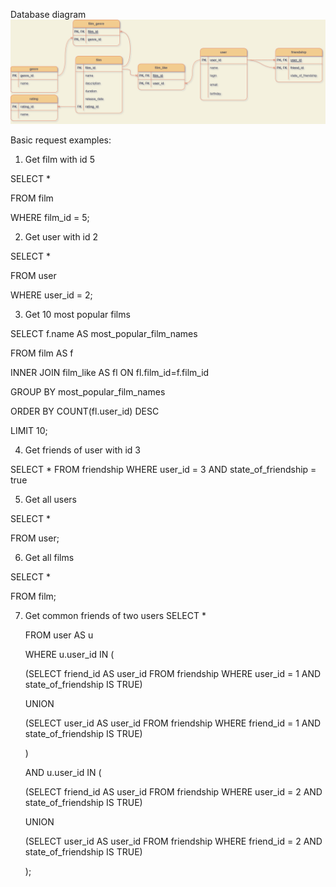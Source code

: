 Database diagram
![DB Diagram](/diagram/filmorate_diagram_Osipov.png)

Basic request examples:

1) Get film with id 5

SELECT *

FROM film

WHERE film_id = 5;

2) Get user with id 2

SELECT *

FROM user

WHERE user_id = 2;

3) Get 10 most popular films

SELECT f.name AS most_popular_film_names

FROM film AS f

INNER JOIN film_like AS fl ON fl.film_id=f.film_id

GROUP BY most_popular_film_names

ORDER BY COUNT(fl.user_id) DESC

LIMIT 10;

4) Get friends of user with id 3

SELECT *
FROM friendship
WHERE user_id = 3 
AND state_of_friendship = true

5) Get all users

SELECT *

FROM user;

6) Get all films

SELECT *

FROM film;

7) Get common friends of two users
   SELECT *

   FROM user AS u

   WHERE u.user_id IN (

   (SELECT friend_id AS user_id FROM friendship WHERE user_id = 1 AND state_of_friendship IS TRUE)

   UNION

   (SELECT user_id AS user_id FROM friendship WHERE friend_id = 1 AND state_of_friendship IS TRUE)

   )

   AND u.user_id IN (

   (SELECT friend_id AS user_id FROM friendship WHERE user_id = 2 AND state_of_friendship IS TRUE)

   UNION

   (SELECT user_id AS user_id FROM friendship WHERE friend_id = 2 AND state_of_friendship IS TRUE)

   );
